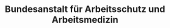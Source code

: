 ---
layout: showcase
title: Bundesanstalt für Arbeitsschutz und Arbeitsmedizin
category: showcases
summary: "The Online Portal for Risk Assessment in Germany."
images:
  - name: BAuA - Gefährdungsbeurteilung
    file: baua.jpg
---
